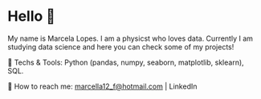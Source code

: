 # Hello 👋 

My name is Marcela Lopes. I am a physicst who loves data. Currently I am studying data science and here you can check some of my projects!

:snake: Techs & Tools: Python (pandas, numpy, seaborn, matplotlib, sklearn), SQL. 

:bell: How to reach me: marcella12_f@hotmail.com | LinkedIn


